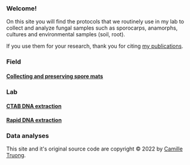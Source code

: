 ### Welcome!

On this site you will find the protocols that we routinely use in my lab to collect and analyze fungal samples such as sporocarps, anamorphs, cultures and environmental samples (soil, root).

If you use them for your research, thank you for citing [my publications](https://www.researchgate.net/profile/Camille-Truong/publications).


### Field

#### [Collecting and preserving spore mats](sporemat.md)

### Lab

#### [CTAB DNA extraction](CTAB.md)
#### [Rapid DNA extraction](rapidDNA.md)

### Data analyses


This site and it's original source code are copyright © 2022 by [Camille Truong](https://camilletruong.wixsite.com/home).
